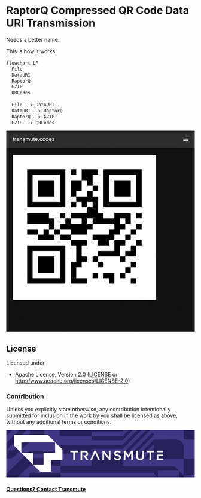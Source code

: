 # RaptorQ Compressed QR Code Data URI Transmission

Needs a better name.

This is how it works:

```mermaid
flowchart LR
  File
  DataURI
  RaptorQ
  GZIP
  QRCodes

  File --> DataURI
  DataURI --> RaptorQ
  RaptorQ --> GZIP
  GZIP --> QRCodes
```

<img src="./demo.gif" />

## License

Licensed under

 * Apache License, Version 2.0 ([LICENSE](LICENSE) or http://www.apache.org/licenses/LICENSE-2.0)

### Contribution

Unless you explicitly state otherwise, any contribution intentionally submitted
for inclusion in the work by you shall be licensed as above, without any
additional terms or conditions.

<img src="./banner.png" />

#### [Questions? Contact Transmute](https://transmute.typeform.com/to/RshfIw?typeform-source=transmute.codes)


